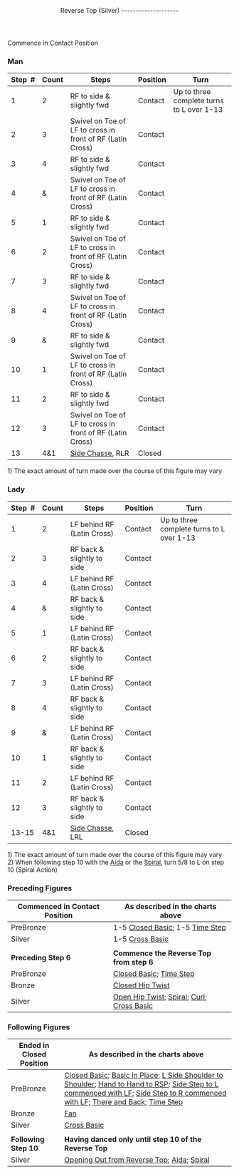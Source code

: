 <header>Reverse Top (Silver)
--------------------

 </header>Commence in Contact Position

### Man

 | **Step<span style="color:white">\_</span>\#** | **Count** | **Steps** | **Position** | **Turn** |
|---|---|---|---|---|
| 1 | 2 | RF to side &amp; slightly fwd | Contact | Up to three complete turns to L over 1-13 |
| 2 | 3 | Swivel on Toe of LF to cross in front of RF (Latin Cross) | Contact |
| 3 | 4 | RF to side &amp; slightly fwd | Contact |
| 4 | &amp; | Swivel on Toe of LF to cross in front of RF (Latin Cross) | Contact |
| 5 | 1 | RF to side &amp; slightly fwd | Contact |
| 6 | 2 | Swivel on Toe of LF to cross in front of RF (Latin Cross) | Contact |
| 7 | 3 | RF to side &amp; slightly fwd | Contact |
| 8 | 4 | Swivel on Toe of LF to cross in front of RF (Latin Cross) | Contact |
| 9 | &amp; | RF to side &amp; slightly fwd | Contact |
| 10 | 1 | Swivel on Toe of LF to cross in front of RF (Latin Cross) | Contact |
| 11 | 2 | RF to side &amp; slightly fwd | Contact |
| 12 | 3 | Swivel on Toe of LF to cross in front of RF (Latin Cross) | Contact |
| 13 | 4&amp;1 | [Side Chasse](../technique/c_side_chasse.md), RLR | Closed |

1\) The exact amount of turn made over the course of this figure may vary

### Lady

 | ****Step<span style="color:white">\_</span>\#**** | **Count** | **Steps** | **Position** | **Turn** |
|---|---|---|---|---|
| 1 | 2 | LF behind RF (Latin Cross) | Contact | Up to three complete turns to L over 1-13 |
| 2 | 3 | RF back &amp; slightly to side | Contact |
| 3 | 4 | LF behind RF (Latin Cross) | Contact |
| 4 | &amp; | RF back &amp; slightly to side | Contact |
| 5 | 1 | LF behind RF (Latin Cross) | Contact |
| 6 | 2 | RF back &amp; slightly to side | Contact |
| 7 | 3 | LF behind RF (Latin Cross) | Contact |
| 8 | 4 | RF back &amp; slightly to side | Contact |
| 9 | &amp; | LF behind RF (Latin Cross) | Contact |
| 10 | 1 | RF back &amp; slightly to side | Contact |
| 11 | 2 | LF behind RF (Latin Cross) | Contact |
| 12 | 3 | RF back &amp; slightly to side | Contact |
| 13-15 | 4&amp;1 | [Side Chasse](../technique/c_side_chasse.md), LRL | Closed |

1\) The exact amount of turn made over the course of this figure may vary  
 2) When following step 10 with the [Aida](aida.md) or the [Spiral](spiral.md), turn 5/8 to L on step 10 (Spiral Action)

### Preceding Figures

 | **Commenced in Contact Position** | **As described in the charts above** |
|---|---|
| PreBronze | 1-5 [Closed Basic](cross_basic.md); 1-5 [Time Step](time_step.md) |
| Silver | 1-5 [Cross Basic](cross_basic.md) |
|  |  |
| **Preceding Step 6** | **Commence the Reverse Top from step 6** |
| PreBronze | [Closed Basic](cross_basic.md); [Time Step](time_step.md) |
| Bronze | [Closed Hip Twist](closed_hip.md) |
| Silver | [Open Hip Twist](open_hip.md); [Spiral](spiral.md); [Curl](curl.md); [Cross Basic](cross_basic.md) |

### Following Figures

 | **Ended in Closed Position** | **As described in the charts above** |
|---|---|
| PreBronze | [Closed Basic](closed_basic.md); [Basic in Place](basic_in_place.md); [L Side Shoulder to Shoulder](shoulder_to_shoulder.md); [Hand to Hand to RSP](hand_to_hand.md); [Side Step to L commenced with LF](side_step.md); [Side Step to R commenced with LF](side_step.md); [There and Back](there_and_back.md); [Time Step](time_step.md) |
| Bronze | [Fan](fan.md) |
| Silver | [Cross Basic](cross_basic.md) |
|  |  |
| **Following Step 10** | **Having danced only until step 10 of the Reverse Top** |
| Silver | [Opening Out from Reverse Top](opening_reverse.md); [Aida](aida.md); [Spiral](spiral.md) |
